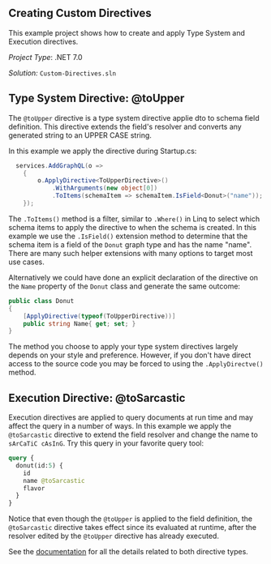 ﻿## Creating Custom Directives

This example project shows how to create and apply Type System and Execution directives.

_Project Type_: .NET  7.0

_Solution:_ `Custom-Directives.sln`

## Type System Directive: @toUpper

The  `@toUpper` directive is a type system directive applie dto to schema field definition. This directive extends the field's resolver and converts any generated string to an UPPER CASE string. 

In this example we apply the directive during Startup.cs:

```csharp
  services.AddGraphQL(o =>
    {
        o.ApplyDirective<ToUpperDirective>()
            .WithArguments(new object[0])
            .ToItems(schemaItem => schemaItem.IsField<Donut>("name"));
    });
```

The `.ToItems()` method is a filter, similar to `.Where()` in Linq to select which schema items to apply the directive to when the schema is created. In this example we use the `.IsField()` extension method to determine that
the schema item is a field of the `Donut` graph type and has the name "name". There are many such helper extensions with many options to target most use cases.

Alternatively we could have done an explicit declaration of the directive on the `Name` property of the `Donut` class and generate the same outcome:

```csharp
public class Donut
{
    [ApplyDirective(typeof(ToUpperDirective))]
    public string Name{ get; set; }
}
```

The method you choose to apply your type system directives largely depends on your style and preference. However, if you don't have direct access to the source code you may be forced to using the `.ApplyDirectve()` method.


##  Execution Directive: @toSarcastic

Execution directives are applied to query documents at run time and may affect the query in a number of ways.  In this example we apply the `@toSarcastic` directive to extend the field resolver and change the name to `sArCaTiC cAsInG`.  Try this query in your favorite query tool:

```graphql
query {
  donut(id:5) {
    id
    name @toSarcastic
    flavor
  }
}
```

Notice that even though the `@toUpper` is applied to the field definition, the `@toSarcastic` directive takes effect since its evaluated at runtime, after the resolver edited by the `@toUpper` directive has already executed.

See the [documentation](https://graphql-aspnet.github.io/docs/advanced/directives) for all the details related to both directive types.
